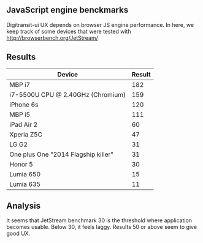 ## JavaScript engine benckmarks

Digitransit-ui UX depends on browser JS engine performance. In here, we keep track of some devices that were tested with http://browserbench.org/JetStream/

## Results

| Device                              | Result |
|-------------------------------------|--------|
| MBP i7                              | 182    |
| i7-5500U CPU @ 2.40GHz (Chromium)   | 159    |
| iPhone 6s                           | 120    |
| MBP i5                              | 111    |
| iPad Air 2                          | 60     |
| Xperia Z5C                          | 47     |
| LG G2                               | 31     |
| One plus One "2014 Flagship killer" | 31     |
| Honor 5                             | 30     |
| Lumia 650                           | 15     |
| Lumia 635                           | 11     |

## Analysis

It seems that JetStream benchmark 30 is the threshold where application becomes usable. Below 30, it feels laggy. Results 50 or above seem to give good UX.

